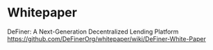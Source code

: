 # Whitepaper
DeFiner: A Next-Generation Decentralized Lending Platform
https://github.com/DeFinerOrg/whitepaper/wiki/DeFiner-White-Paper
